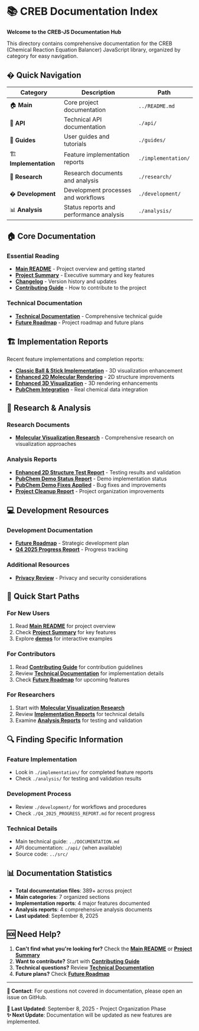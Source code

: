 # 📚 CREB Documentation Index

**Welcome to the CREB-JS Documentation Hub**

This directory contains comprehensive documentation for the CREB (Chemical Reaction Equation Balancer) JavaScript library, organized by category for easy navigation.

## � Quick Navigation

| Category | Description | Path |
|----------|-------------|------|
| 🏠 **Main** | Core project documentation | `../README.md` |
| 🔧 **API** | Technical API documentation | `./api/` |
| 📖 **Guides** | User guides and tutorials | `./guides/` |
| 🏗️ **Implementation** | Feature implementation reports | `./implementation/` |
| 🔬 **Research** | Research documents and analysis | `./research/` |
| � **Development** | Development processes and workflows | `./development/` |
| 📊 **Analysis** | Status reports and performance analysis | `./analysis/` |

## 🏠 Core Documentation

### Essential Reading
- **[Main README](../README.md)** - Project overview and getting started
- **[Project Summary](../PROJECT_SUMMARY.md)** - Executive summary and key features
- **[Changelog](../CHANGELOG.md)** - Version history and updates
- **[Contributing Guide](../CONTRIBUTING.md)** - How to contribute to the project

### Technical Documentation
- **[Technical Documentation](../DOCUMENTATION.md)** - Comprehensive technical guide
- **[Future Roadmap](./FUTURE_ROADMAP.md)** - Project roadmap and future plans

## 🏗️ Implementation Reports

Recent feature implementations and completion reports:

- **[Classic Ball & Stick Implementation](./implementation/CLASSIC_BALL_STICK_IMPLEMENTATION.md)** - 3D visualization enhancement
- **[Enhanced 2D Molecular Rendering](./implementation/ENHANCED_2D_MOLECULAR_RENDERING_COMPLETE.md)** - 2D structure improvements
- **[Enhanced 3D Visualization](./implementation/ENHANCED_3D_VISUALIZATION_REPORT.md)** - 3D rendering enhancements
- **[PubChem Integration](./implementation/PUBCHEM_INTEGRATION_COMPLETE.md)** - Real chemical data integration

## 🔬 Research & Analysis

### Research Documents
- **[Molecular Visualization Research](./research/MOLECULAR_VISUALIZATION_RESEARCH.md)** - Comprehensive research on visualization approaches

### Analysis Reports
- **[Enhanced 2D Structure Test Report](./analysis/ENHANCED_2D_STRUCTURE_TEST_REPORT.md)** - Testing results and validation
- **[PubChem Demo Status Report](./analysis/PUBCHEM_DEMO_STATUS_REPORT.md)** - Demo implementation status
- **[PubChem Demo Fixes Applied](./analysis/PUBCHEM_DEMO_FIXES_APPLIED.md)** - Bug fixes and improvements
- **[Project Cleanup Report](./analysis/PROJECT_CLEANUP_REPORT.md)** - Project organization improvements

## 💻 Development Resources

### Development Documentation
- **[Future Roadmap](./FUTURE_ROADMAP.md)** - Strategic development plan
- **[Q4 2025 Progress Report](./Q4_2025_PROGRESS_REPORT.md)** - Progress tracking

### Additional Resources
- **[Privacy Review](./PRIVACY_REVIEW.md)** - Privacy and security considerations

## 🎯 Quick Start Paths

### For New Users
1. Read **[Main README](../README.md)** for project overview
2. Check **[Project Summary](../PROJECT_SUMMARY.md)** for key features
3. Explore **[demos](../demos/)** for interactive examples

### For Contributors
1. Read **[Contributing Guide](../CONTRIBUTING.md)** for contribution guidelines
2. Review **[Technical Documentation](../DOCUMENTATION.md)** for implementation details
3. Check **[Future Roadmap](./FUTURE_ROADMAP.md)** for upcoming features

### For Researchers
1. Start with **[Molecular Visualization Research](./research/MOLECULAR_VISUALIZATION_RESEARCH.md)**
2. Review **[Implementation Reports](./implementation/)** for technical details
3. Examine **[Analysis Reports](./analysis/)** for testing and validation

## 🔍 Finding Specific Information

### Feature Implementation
- Look in `./implementation/` for completed feature reports
- Check `./analysis/` for testing and validation results

### Development Process
- Review `./development/` for workflows and procedures
- Check `./Q4_2025_PROGRESS_REPORT.md` for recent progress

### Technical Details
- Main technical guide: `../DOCUMENTATION.md`
- API documentation: `./api/` (when available)
- Source code: `../src/`

## 📊 Documentation Statistics

- **Total documentation files**: 389+ across project
- **Main categories**: 7 organized sections
- **Implementation reports**: 4 major features documented
- **Analysis reports**: 4 comprehensive analysis documents
- **Last updated**: September 8, 2025

## 🆘 Need Help?

1. **Can't find what you're looking for?** Check the **[Main README](../README.md)** or **[Project Summary](../PROJECT_SUMMARY.md)**
2. **Want to contribute?** Start with **[Contributing Guide](../CONTRIBUTING.md)**
3. **Technical questions?** Review **[Technical Documentation](../DOCUMENTATION.md)**
4. **Future plans?** Check **[Future Roadmap](./FUTURE_ROADMAP.md)**

---

**📧 Contact**: For questions not covered in documentation, please open an issue on GitHub.

**🔄 Last Updated**: September 8, 2025 - Project Organization Phase  
**✨ Next Update**: Documentation will be updated as new features are implemented.
